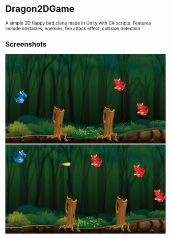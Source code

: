 # Dragon2DGame

A simple 2D flappy bird clone made in Unity with C# scripts.
Features include obstacles, enemies, fire attack effect, collision detection

## Screenshots

![Screenshot1](Screenshots/Level.PNG) ![Screenshot2](Screenshots/Fire.PNG)
